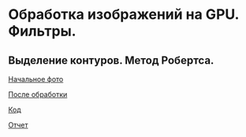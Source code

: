 # Обработка изображений на GPU. Фильтры.

## Выделение контуров. Метод Робертса.

[Начальное фото](https://github.com/Ivan-Batyanovsky/PGP/blob/main/Lab2/png-transparent-lovely-smile-lovely-smile-thumbs-up-thumbnail.png)

[После обработки](https://github.com/Ivan-Batyanovsky/PGP/blob/main/Lab2/plz.png)

[Код](https://github.com/Ivan-Batyanovsky/PGP/blob/main/Lab1/main.cu)

[Отчет](https://github.com/Ivan-Batyanovsky/PGP/blob/main/Lab1/report.pdf)

